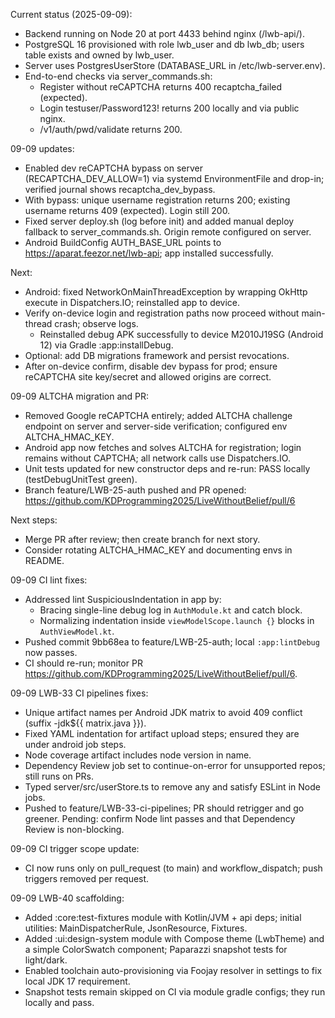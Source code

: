 Current status (2025-09-09):
- Backend running on Node 20 at port 4433 behind nginx (/lwb-api/).
- PostgreSQL 16 provisioned with role lwb_user and db lwb_db; users table exists and owned by lwb_user.
- Server uses PostgresUserStore (DATABASE_URL in /etc/lwb-server.env).
- End-to-end checks via server_commands.sh:
	- Register without reCAPTCHA returns 400 recaptcha_failed (expected).
	- Login testuser/Password123! returns 200 locally and via public nginx.
	- /v1/auth/pwd/validate returns 200.

09-09 updates:
- Enabled dev reCAPTCHA bypass on server (RECAPTCHA_DEV_ALLOW=1) via systemd EnvironmentFile and drop-in; verified journal shows recaptcha_dev_bypass.
- With bypass: unique username registration returns 200; existing username returns 409 (expected). Login still 200.
- Fixed server deploy.sh (log before init) and added manual deploy fallback to server_commands.sh. Origin remote configured on server.
- Android BuildConfig AUTH_BASE_URL points to https://aparat.feezor.net/lwb-api; app installed successfully.

Next:
- Android: fixed NetworkOnMainThreadException by wrapping OkHttp execute in Dispatchers.IO; reinstalled app to device.
- Verify on-device login and registration paths now proceed without main-thread crash; observe logs.
	- Reinstalled debug APK successfully to device M2010J19SG (Android 12) via Gradle :app:installDebug.
- Optional: add DB migrations framework and persist revocations.
- After on-device confirm, disable dev bypass for prod; ensure reCAPTCHA site key/secret and allowed origins are correct.

09-09 ALTCHA migration and PR:
- Removed Google reCAPTCHA entirely; added ALTCHA challenge endpoint on server and server-side verification; configured env ALTCHA_HMAC_KEY.
- Android app now fetches and solves ALTCHA for registration; login remains without CAPTCHA; all network calls use Dispatchers.IO.
- Unit tests updated for new constructor deps and re-run: PASS locally (testDebugUnitTest green).
- Branch feature/LWB-25-auth pushed and PR opened: https://github.com/KDProgramming2025/LiveWithoutBelief/pull/6

Next steps:
- Merge PR after review; then create branch for next story.
- Consider rotating ALTCHA_HMAC_KEY and documenting envs in README.

09-09 CI lint fixes:
- Addressed lint SuspiciousIndentation in app by:
	- Bracing single-line debug log in `AuthModule.kt` and catch block.
	- Normalizing indentation inside `viewModelScope.launch {}` blocks in `AuthViewModel.kt`.
- Pushed commit 9bb68ea to feature/LWB-25-auth; local `:app:lintDebug` now passes.
- CI should re-run; monitor PR https://github.com/KDProgramming2025/LiveWithoutBelief/pull/6.

09-09 LWB-33 CI pipelines fixes:
- Unique artifact names per Android JDK matrix to avoid 409 conflict (suffix -jdk${{ matrix.java }}).
- Fixed YAML indentation for artifact upload steps; ensured they are under android job steps.
- Node coverage artifact includes node version in name.
- Dependency Review job set to continue-on-error for unsupported repos; still runs on PRs.
- Typed server/src/userStore.ts to remove any and satisfy ESLint in Node jobs.
- Pushed to feature/LWB-33-ci-pipelines; PR should retrigger and go greener. Pending: confirm Node lint passes and that Dependency Review is non-blocking.

09-09 CI trigger scope update:
- CI now runs only on pull_request (to main) and workflow_dispatch; push triggers removed per request.

09-09 LWB-40 scaffolding:
- Added :core:test-fixtures module with Kotlin/JVM + api deps; initial utilities: MainDispatcherRule, JsonResource, Fixtures.
- Added :ui:design-system module with Compose theme (LwbTheme) and a simple ColorSwatch component; Paparazzi snapshot tests for light/dark.
- Enabled toolchain auto-provisioning via Foojay resolver in settings to fix local JDK 17 requirement.
- Snapshot tests remain skipped on CI via module gradle configs; they run locally and pass.